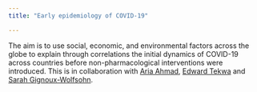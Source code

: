 ```yaml
---
title: "Early epidemiology of COVID-19"

---
```


The aim is to use social, economic, and environmental factors  across the globe to explain through correlations the initial dynamics of COVID-19 across countries before non-pharmacological interventions   were introduced. This is in collaboration with [Aria Ahmad](https://dighr.yorku.ca/people/aria-ilyad-ahmad/), [Edward Tekwa](https://edwardtekwa.weebly.com) and [Sarah Gignoux-Wolfsohn](https://serc.si.edu/research).
